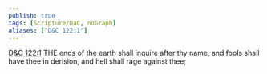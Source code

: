 ```yaml
---
publish: true
tags: [Scripture/DaC, noGraph]
aliases: ["D&C 122:1"]
---
```

[D&C 122:1](https://churchofjesuschrist.org/study/scriptures/dc-testament/dc/122?lang=eng&id=p1#p1) THE ends of the earth shall inquire after thy name, and fools shall have thee in derision, and hell shall rage against thee;
